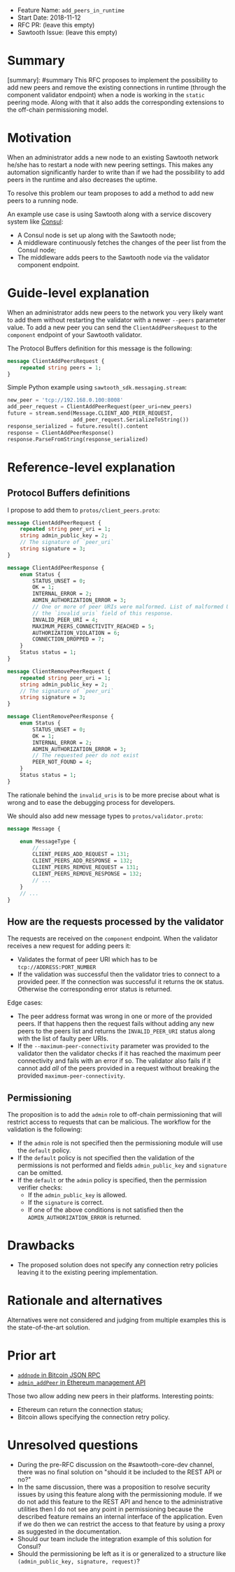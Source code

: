 - Feature Name: `add_peers_in_runtime`
- Start Date: 2018-11-12
- RFC PR: (leave this empty)
- Sawtooth Issue: (leave this empty)

# Summary
[summary]: #summary This RFC proposes to implement the possibility to add new
peers and remove the existing connections in runtime (through the component
validator endpoint) when a node is working in the `static` peering mode. Along
with that it also adds the corresponding extensions to the off-chain
permissioning model.

# Motivation
[motivation]: #motivation

When an administrator adds a new node to an existing Sawtooth network he/she has
to restart a node with new peering settings. This makes any automation
significantly harder to write than if we had the possibility to add peers in the
runtime and also decreases the uptime.

To resolve this problem our team proposes to add a method to add new peers to a
running node.

An example use case is using Sawtooth along with a service discovery system like
[Consul](https://www.consul.io):

- A Consul node is set up along with the Sawtooth node;
- A middleware continuously fetches the changes of the peer list from the Consul
  node;
- The middleware adds peers to the Sawtooth node via the validator component
  endpoint.

# Guide-level explanation
[guide-level-explanation]: #guide-level-explanation

When an administrator adds new peers to the network you very likely want to add
them without restarting the validator with a newer `--peers` parameter value. To
add a new peer you can send the `ClientAddPeersRequest` to the `component`
endpoint of your Sawtooth validator.

The Protocol Buffers definition for this message is the following:

```protobuf
message ClientAddPeersRequest {
    repeated string peers = 1;
}
```

Simple Python example using `sawtooth_sdk.messaging.stream`:

```python
new_peer = 'tcp://192.168.0.100:8008'
add_peer_request = ClientAddPeerRequest(peer_uri=new_peers)
future = stream.send(Message.CLIENT_ADD_PEER_REQUEST,
                     add_peer_request.SerializeToString())
response_serialized = future.result().content
response = ClientAddPeerResponse()
response.ParseFromString(response_serialized)
```

# Reference-level explanation
[reference-level-explanation]: #reference-level-explanation

## Protocol Buffers definitions
[protobuf]: #protobuf

I propose to add them to `protos/client_peers.proto`:

```protobuf
message ClientAddPeerRequest {
    repeated string peer_uri = 1;
    string admin_public_key = 2;
    // The signature of `peer_uri`
    string signature = 3;
}

message ClientAddPeerResponse {
    enum Status {
        STATUS_UNSET = 0;
        OK = 1;
        INTERNAL_ERROR = 2;
        ADMIN_AUTHORIZATION_ERROR = 3;
        // One or more of peer URIs were malformed. List of malformed URIs is in
        // the `invalid_uris` field of this response.
        INVALID_PEER_URI = 4;
        MAXIMUM_PEERS_CONNECTIVITY_REACHED = 5;
        AUTHORIZATION_VIOLATION = 6;
        CONNECTION_DROPPED = 7;
    }
    Status status = 1;
}

message ClientRemovePeerRequest {
    repeated string peer_uri = 1;
    string admin_public_key = 2;
    // The signature of `peer_uri`
    string signature = 3;
}

message ClientRemovePeerResponse {
    enum Status {
        STATUS_UNSET = 0;
        OK = 1;
        INTERNAL_ERROR = 2;
        ADMIN_AUTHORIZATION_ERROR = 3;
        // The requested peer do not exist
        PEER_NOT_FOUND = 4;
    }
    Status status = 1;
}
```

The rationale behind the `invalid_uris` is to be more precise about what is
wrong and to ease the debugging process for developers.

We should also add new message types to `protos/validator.proto`:

```protobuf
message Message {

    enum MessageType {
        // ...
        CLIENT_PEERS_ADD_REQUEST = 131;
        CLIENT_PEERS_ADD_RESPONSE = 132;
        CLIENT_PEERS_REMOVE_REQUEST = 131;
        CLIENT_PEERS_REMOVE_RESPONSE = 132;
        // ...
    }
    // ...
}
```

## How are the requests processed by the validator
[request-processing]: #request-processing

The requests are received on the `component` endpoint. When the validator
receives a new request for adding peers it:

- Validates the format of peer URI which has to be `tcp://ADDRESS:PORT_NUMBER`
- If the validation was successful then the validator tries to connect to a
  provided peer. If the connection was successful it returns the `OK` status.
  Otherwise the corresponding error status is returned.

Edge cases:

- The peer address format was wrong in one or more of the provided peers. If
  that happens then the request fails without adding any new peers to the peers
  list and returns the `INVALID_PEER_URI` status along with the list of faulty
  peer URIs.
- If the `--maximum-peer-connectivity` parameter was provided to the validator
  then the validator checks if it has reached the maximum peer connectivity and
  fails with an error if so. The validator also fails if it cannot add _all_ of
  the peers provided in a request without breaking the provided
  `maximum-peer-connectivity`.

## Permissioning

The proposition is to add the `admin` role to off-chain permissioning that will
restrict access to requests that can be malicious. The workflow for the
validation is the following:

- If the `admin` role is not specified then the permissioning module will use
  the `default` policy.
- If the `default` policy is not specified then the validation of the
  permissions is not performed and fields `admin_public_key` and `signature` can
  be omitted.
- If the `default` or the `admin` policy is specified, then the permission
  verifier checks:
  - If the `admin_public_key` is allowed.
  - If the `signature` is correct.
  - If one of the above conditions is not satisfied then the
    `ADMIN_AUTHORIZATION_ERROR` is returned.

# Drawbacks
[drawbacks]: #drawbacks

- The proposed solution does not specify any connection retry policies leaving
  it to the existing peering implementation.

# Rationale and alternatives
[alternatives]: #alternatives

Alternatives were not considered and judging from multiple examples this is the
state-of-the-art solution.

# Prior art
[prior-art]: #prior-art

- [`addnode` in Bitcoin JSON RPC](https://bitcoincore.org/en/doc/0.16.0/rpc/network/addnode/)
- [`admin_addPeer` in Ethereum management API](https://github.com/ethereum/go-ethereum/wiki/Management-APIs#admin_addpeer)

Those two allow adding new peers in their platforms. Interesting points:

- Ethereum can return the connection status;
- Bitcoin allows specifying the connection retry policy.

# Unresolved questions
[unresolved]: #unresolved-questions

- During the pre-RFC discussion on the #sawtooth-core-dev channel, there was no
  final solution on "should it be included to the REST API or no?"
- In the same discussion, there was a proposition to resolve security issues by
  using this feature along with the permissioning module. If we do not add this
  feature to the REST API and hence to the administrative utilities then I do
  not see any point in permissioning because the described feature remains an
  internal interface of the application. Even if we do then we can restrict the
  access to that feature by using a proxy as suggested in the documentation.
- Should our team include the integration example of this solution for Consul?
- Should the permissioning be left as it is or generalized to a structure like
  `(admin_public_key, signature, request)`?
